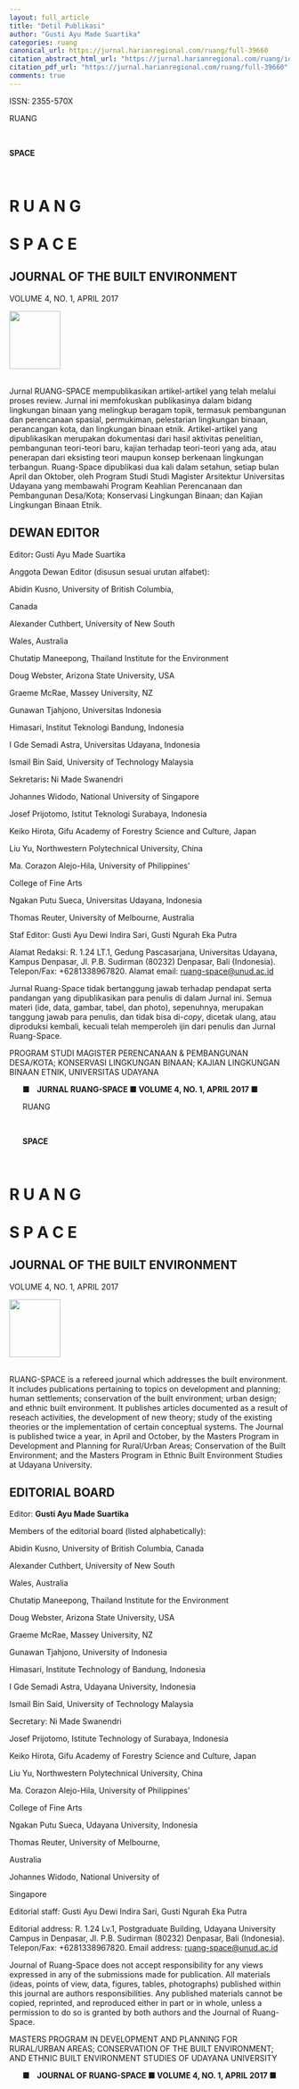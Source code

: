 ```yaml
---
layout: full_article
title: "Detil Publikasi"
author: "Gusti Ayu Made Suartika"
categories: ruang
canonical_url: https://jurnal.harianregional.com/ruang/full-39660 
citation_abstract_html_url: "https://jurnal.harianregional.com/ruang/id-39660"
citation_pdf_url: "https://jurnal.harianregional.com/ruang/full-39660"  
comments: true
---
```


<p><span class="font1">ISSN: 2355-570X</span></p>
<div>
<p><span class="font2">RUANG</span></p>
</div><br clear="all">
<div>
<p><span class="font2" style="font-weight:bold;">SPACE</span></p>
</div><br clear="all"><a name="caption1"></a>
<h1><a name="bookmark0"></a><span class="font4" style="font-weight:bold;"><a name="bookmark1"></a>R U A N G</span><br><br><span class="font4" style="font-weight:bold;"><a name="bookmark2"></a>S P A C E</span></h1>
<h2><a name="bookmark3"></a><span class="font1" style="font-weight:bold;"><a name="bookmark4"></a>JOURNAL OF THE BUILT ENVIRONMENT</span></h2>
<p><span class="font1">VOLUME 4, NO. 1, APRIL 2017</span></p>
<div><img src="https://jurnal.harianregional.com/media/39660-1.jpg" alt="" style="width:69pt;height:78pt;">
</div><br clear="all">
<p><span class="font0">Jurnal RUANG-SPACE mempublikasikan artikel-artikel yang telah melalui proses review. Jurnal ini memfokuskan publikasinya dalam bidang lingkungan binaan yang melingkup beragam topik, termasuk pembangunan dan perencanaan spasial, permukiman, pelestarian lingkungan binaan, perancangan kota, dan lingkungan binaan etnik. Artikel-artikel yang dipublikasikan merupakan dokumentasi dari hasil aktivitas penelitian, pembangunan teori-teori baru, kajian terhadap teori-teori yang ada, atau penerapan dari eksisting teori maupun konsep berkenaan lingkungan terbangun. Ruang-Space dipublikasi dua kali dalam setahun, setiap bulan April dan Oktober, oleh Program Studi Studi Magister Arsitektur Universitas Udayana yang membawahi Program Keahlian Perencanaan dan Pembangunan Desa/Kota; Konservasi Lingkungan Binaan; dan Kajian Lingkungan Binaan Etnik.</span></p>
<h2><a name="bookmark5"></a><span class="font1" style="font-weight:bold;"><a name="bookmark6"></a>DEWAN EDITOR</span></h2>
<p><span class="font0">Editor</span><span class="font0" style="font-weight:bold;">: </span><span class="font0">Gusti Ayu Made Suartika</span></p>
<p><span class="font0">Anggota Dewan Editor (disusun sesuai urutan alfabet):</span></p>
<p><span class="font0">Abidin Kusno, University of British Columbia,</span></p>
<p><span class="font0">Canada</span></p>
<p><span class="font0">Alexander Cuthbert, University of New South</span></p>
<p><span class="font0">Wales, Australia</span></p>
<p><span class="font0">Chutatip Maneepong, Thailand Institute for the Environment</span></p>
<p><span class="font0">Doug Webster, Arizona State University, USA</span></p>
<p><span class="font0">Graeme McRae, Massey University, NZ</span></p>
<p><span class="font0">Gunawan Tjahjono, Universitas Indonesia</span></p>
<p><span class="font0">Himasari, Institut Teknologi Bandung, Indonesia</span></p>
<p><span class="font0">I Gde Semadi Astra, Universitas Udayana, Indonesia</span></p>
<p><span class="font0">Ismail Bin Said, University of Technology Malaysia</span></p>
<p><span class="font0">Sekretaris</span><span class="font0" style="font-weight:bold;">: </span><span class="font0">Ni Made Swanendri</span></p>
<p><span class="font0">Johannes Widodo, National University of Singapore</span></p>
<p><span class="font0">Josef Prijotomo, Istitut Teknologi Surabaya, Indonesia</span></p>
<p><span class="font0">Keiko Hirota, Gifu Academy of Forestry Science and Culture, Japan</span></p>
<p><span class="font0">Liu Yu, Northwestern Polytechnical University, China</span></p>
<p><span class="font0">Ma. Corazon Alejo-Hila, University of Philippines'</span></p>
<p><span class="font0">College of Fine Arts</span></p>
<p><span class="font0">Ngakan Putu Sueca, Universitas Udayana, Indonesia</span></p>
<p><span class="font0">Thomas Reuter, University of Melbourne, Australia</span></p>
<p><span class="font0">Staf Editor: Gusti Ayu Dewi Indira Sari, Gusti Ngurah Eka Putra</span></p>
<p><span class="font0">Alamat Redaksi: R. 1.24 LT.1, Gedung Pascasarjana, Universitas Udayana, Kampus Denpasar, Jl. P.B. Sudirman (80232) Denpasar, Bali (Indonesia). Telepon/Fax: +6281338967820. Alamat email: </span><a href="mailto:ruang-space@unud.ac.id"><span class="font0">ruang-space@unud.ac.id</span></a></p>
<p><span class="font0">Jurnal Ruang-Space tidak bertanggung jawab terhadap pendapat serta pandangan yang dipublikasikan para penulis di dalam Jurnal ini. Semua materi (ide, data, gambar, tabel, dan photo), sepenuhnya, merupakan tanggung jawab para penulis, dan tidak bisa di-</span><span class="font0" style="font-style:italic;">copy</span><span class="font0">, dicetak ulang, atau diproduksi kembali, kecuali telah memperoleh ijin dari penulis dan Jurnal Ruang-Space.</span></p>
<p><span class="font0">PROGRAM STUDI MAGISTER PERENCANAAN &amp;&nbsp;PEMBANGUNAN DESA/KOTA; KONSERVASI LINGKUNGAN BINAAN; KAJIAN LINGKUNGAN BINAAN ETNIK, UNIVERSITAS UDAYANA</span></p>
<ul style="list-style:none;"><li>
<p><span class="font3">■</span><span class="font3" style="font-weight:bold;"> &nbsp;&nbsp;&nbsp;JURNAL RUANG-SPACE ■ VOLUME 4, NO. 1, APRIL 2017 </span><span class="font3">■</span></p>
<div>
<p><span class="font2">RUANG</span></p>
</div><br clear="all">
<div>
<p><span class="font2" style="font-weight:bold;">SPACE</span></p>
</div><br clear="all"></li></ul>
<h1><a name="bookmark7"></a><span class="font4" style="font-weight:bold;"><a name="bookmark8"></a>R U A N G</span><br><br><span class="font4" style="font-weight:bold;"><a name="bookmark9"></a>S P A C E</span></h1>
<h2><a name="bookmark10"></a><span class="font1" style="font-weight:bold;"><a name="bookmark11"></a>JOURNAL OF THE BUILT ENVIRONMENT</span></h2>
<p><span class="font1">VOLUME 4, NO. 1, APRIL 2017</span></p>
<div><img src="https://jurnal.harianregional.com/media/39660-2.jpg" alt="" style="width:69pt;height:78pt;">
</div><br clear="all">
<p><span class="font0">RUANG-SPACE is a refereed journal which addresses the built environment. It includes publications pertaining to topics on development and planning; human settlements; conservation of the built environment; urban design; and ethnic built environment. It publishes articles documented as a result of reseach activities, the development of new theory; study of the existing theories or the implementation of certain conceptual systems. The Journal is published twice a year, in April and October, by the Masters Program in Development and Planning for Rural/Urban Areas; Conservation of the Built Environment; and the Masters Program in Ethnic Built Environment Studies at Udayana University.</span></p>
<h2><a name="bookmark12"></a><span class="font1" style="font-weight:bold;"><a name="bookmark13"></a>EDITORIAL BOARD</span></h2>
<p><span class="font0">Editor: </span><span class="font0" style="font-weight:bold;">Gusti Ayu Made Suartika</span></p>
<p><span class="font0">Members of the editorial board (listed alphabetically):</span></p>
<p><span class="font0">Abidin Kusno, University of British Columbia, Canada</span></p>
<p><span class="font0">Alexander Cuthbert, University of New South</span></p>
<p><span class="font0">Wales, Australia</span></p>
<p><span class="font0">Chutatip Maneepong, Thailand Institute for the Environment</span></p>
<p><span class="font0">Doug Webster, Arizona State University, USA</span></p>
<p><span class="font0">Graeme McRae, Massey University, NZ</span></p>
<p><span class="font0">Gunawan Tjahjono, University of Indonesia</span></p>
<p><span class="font0">Himasari, Institute Technology of Bandung, Indonesia</span></p>
<p><span class="font0">I Gde Semadi Astra, Udayana University, Indonesia</span></p>
<p><span class="font0">Ismail Bin Said, University of Technology Malaysia</span></p>
<p><span class="font0">Secretary: Ni Made Swanendri</span></p>
<p><span class="font0">Josef Prijotomo, Istitute Technology of Surabaya, Indonesia</span></p>
<p><span class="font0">Keiko Hirota, Gifu Academy of Forestry Science and Culture, Japan</span></p>
<p><span class="font0">Liu Yu, Northwestern Polytechnical University, China</span></p>
<p><span class="font0">Ma. Corazon Alejo-Hila, University of Philippines'</span></p>
<p><span class="font0">College of Fine Arts</span></p>
<p><span class="font0">Ngakan Putu Sueca, Udayana University, Indonesia</span></p>
<p><span class="font0">Thomas Reuter, University of Melbourne,</span></p>
<p><span class="font0">Australia</span></p>
<p><span class="font0">Johannes Widodo, National University of</span></p>
<p><span class="font0">Singapore</span></p>
<p><span class="font0">Editorial staff: Gusti Ayu Dewi Indira Sari, Gusti Ngurah Eka Putra</span></p>
<p><span class="font0">Editorial address: R. 1.24 Lv.1, Postgraduate Building, Udayana University Campus in Denpasar, Jl. P.B. Sudirman (80232) Denpasar, Bali (Indonesia). Telepon/Fax: +6281338967820. Email address: </span><a href="mailto:ruang-space@unud.ac.id"><span class="font0">ruang-space@unud.ac.id</span></a></p>
<p><span class="font0">Journal of Ruang-Space does not accept responsibility for any views expressed in any of the submissions made for publication. All materials (ideas, points of view, data, figures, tables, photographs) published within this journal are authors responsibilities. Any published materials cannot be copied, reprinted, and reproduced either in part or in whole, unless a permission to do so is granted by both authors and the Journal of Ruang-Space.</span></p>
<p><span class="font0">MASTERS PROGRAM IN DEVELOPMENT AND PLANNING FOR RURAL/URBAN AREAS; CONSERVATION OF THE BUILT ENVIRONMENT; AND ETHNIC BUILT ENVIRONMENT STUDIES OF UDAYANA UNIVERSITY</span></p>
<ul style="list-style:none;"><li>
<p><span class="font3">■</span><span class="font3" style="font-weight:bold;"> &nbsp;&nbsp;&nbsp;JOURNAL OF RUANG-SPACE ■ VOLUME 4, NO. 1, APRIL 2017 </span><span class="font3">■</span></p></li></ul>
